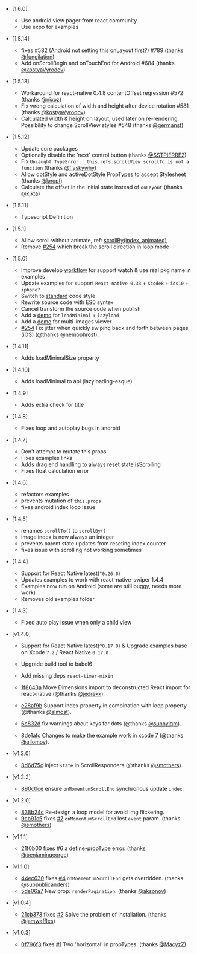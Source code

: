 - [1.6.0]
  + Use android view pager from react community
  + Use expo for examples

- [1.5.14]
  + fixes #582 (Android not setting this onLayout first?) #789 (thanks [@fungilation](https://github.com/fungilation))
  + Add onScrollBegin and onTouchEnd for Android #684 (thanks [@kostyaVyrodov](https://github.com/kostyaVyrodov))
- [1.5.13]
  + Workaround for react-native 0.4.8 contentOffset regression #572 (thanks [@nixoz](https://github.com/nixoz))
  + Fix wrong calculation of width and height after device rotation #581 (thanks [@kostyaVyrodov](https://github.com/kostyaVyrodov))
  + Calculated width & height on layout, used later on re-rendering. Possibility to change ScrollView styles #548 (thanks [@germanst](https://github.com/germanst))
- [1.5.12]
  + Update core packages
  + Optionally disable the 'next' control button (thanks [@SSTPIERRE2](https://github.com/SSTPIERRE2))
  + Fix `Uncaught TypeError: _this.refs.scrollView.scrollTo is not a function` (thanks [@flyskywhy](https://github.com/flyskywhy))
  + Allow dotStyle and activeDotStyle PropTypes to accept Stylesheet (thanks [@knopt](https://github.com/knopt))
  + Calculate the offset in the initial state instead of `onLayout` (thanks [@kjkta](https://github.com/kjkta))

- [1.5.11]
  + Typescript Definition

- [1.5.1]
  + Allow scroll without animate, ref: [scrollBy(index, animated)](#scrollbyindex-animated)
  + Remove [#254](https://github.com/leecade/react-native-swiper/pull/254) which break the scroll direction in loop mode

- [1.5.0]
  + Improve develop [workflow](#development) for support watch & use real pkg name in examples
  + Update examples for support `React-native 0.33` + `Xcode8` + `ios10` + `iphone7`
  + Switch to [standard](https://github.com/feross/standard) code style
  + Rewrite source code with ES6 syntex
  + Cancel transform the source code when publish
  + Add a [demo](example/components/LoadMinimal) for `loadMinimal` + `lazyload`
  + Add a [demo](example/components/PhotoView) for multi-images viewer
  + [#254](https://github.com/leecade/react-native-swiper/pull/254) Fix jitter when quickly swiping back and forth between pages (iOS) (@thanks [@nemophrost](https://github.com/nemophrost)).

- [1.4.11]
  + Adds loadMinimalSize property

- [1.4.10]
  + Adds loadMinimal to api (lazyloading-esque)

- [1.4.9]
  + Adds extra check for title

- [1.4.8]
  + Fixes loop and autoplay bugs in android

- [1.4.7]
  + Don't attempt to mutate this.props
  + Fixes examples links
  + Adds drag end handling to always reset state.isScrolling
  + Fixes float calculation error

- [1.4.6]
  + refactors examples
  + prevents mutation of `this.props`
  + fixes android index loop issue

- [1.4.5]
  + renames `scrollTo()` to `scrollBy()`
  + image index is now always an integer
  + prevents parent state updates from reseting index counter
  + fixes issue with scrolling not working sometimes

- [1.4.4]
  + Support for React Native latest(`^0.26.0`)
  + Updates examples to work with react-native-swiper 1.4.4
  + Examples now run on Android (some are still buggy, needs more work)
  + Removes old examples folder

- [1.4.3]
  + Fixed auto play issue when only a child view

- [v1.4.0]
  + Support for React Native latest(`^0.17.0`) & Upgrade examples base on Xcode `7.2` / React Native `0.17.0`

  + Upgrade build tool to babel6

  + Add missing deps `react-timer-mixin`

  + [1f8643a](https://github.com/leecade/react-native-swiper/commit/1f8643a67e2768d165132a19629a991a86672036) Move Dimensions import to deconstructed React import for react-native (@thanks [@jedrekk](https://github.com/jedrekk)).

  + [e28af9b](https://github.com/leecade/react-native-swiper/commit/e28af9b205f17447cb3149b45fc220beec037bce) Support index property in combination with loop property (@thanks [@almost](https://github.com/almost)).

  + [6c832d](https://github.com/leecade/react-native-swiper/commit/6c832d6a23da3737a2e8a2667273dc6093bcc9ee) fix warnings about keys for dots (@thanks [@sunnylqm](https://github.com/sunnylqm)).

  + [8de1afc](https://github.com/leecade/react-native-swiper/commit/8de1afcb75a003424231bb089802db53bbbf84e4) Changes to make the example work in xcode 7 (@thanks [@allomov](https://github.com/allomov)).

- [v1.3.0]
  + [8d6d75c](https://github.com/leecade/react-native-swiper/commit/8d6d75c00edf87b603c218aad0018932277814b5) inject `state` in ScrollResponders (@thanks [@smothers](https://github.com/smothers)).

- [v1.2.2]
  + [890c0ce](https://github.com/leecade/react-native-swiper/commit/890c0ce64e2192c2ca7830e6699f67b88171e74b) ensure `onMomentumScrollEnd` synchronous update `index`.

- [v1.2.0]
  + [838b24c](https://github.com/leecade/react-native-swiper/commit/838b24cbeaf49b9ca1dabb4eed8305e314503fb1) Re-design a loop model for avoid img flickering.
  + [9cb91c5](https://github.com/leecade/react-native-swiper/commit/9cb91c58c84034b0b8b874dbfc2a44da982686a8) fixes [#7](https://github.com/leecade/react-native-swiper/issues/6) `onMomentumScrollEnd` lost `event` param. (thanks [@smothers](https://github.com/smothers))

- [v1.1.1]
  + [21f0b00](https://github.com/leecade/react-native-swiper/commit/21f0b00138b6936cd3dfac2eb107a14c99c7392b) fixes [#6](https://github.com/leecade/react-native-swiper/issues/6) a define-propType error. (thanks [@benjamingeorge](https://github.com/benjamingeorge))

- [v1.1.0]
  + [44ec630](https://github.com/leecade/react-native-swiper/commit/44ec630b62844dbeaccee73adaa0996e319ebffb) fixes [#4](https://github.com/leecade/react-native-swiper/issues/4) `onMoementumScrollEnd` gets overridden. (thanks [@subpublicanders](https://github.com/subpublicanders))
  + [5de06a7](https://github.com/leecade/react-native-swiper/commit/5de06a7aa86318ad38720728022b80e5cf98a2ab) New prop: `renderPagination`. (thanks [@aksonov](https://github.com/aksonov))

- [v1.0.4]
  + [21cb373](https://github.com/leecade/react-native-swiper/commit/21cb3732578588f9d47ee7ddda541577ad691970) fixes [#2](https://github.com/leecade/react-native-swiper/issues/2) Solve the problem of installation. (thanks [@jamwaffles](https://github.com/jamwaffles))

- [v1.0.3]
  + [0f796f3](https://github.com/leecade/react-native-swiper/commit/0f796f3557b5aeb1772573cd7ecae2e835bccc0b) fixes [#1](https://github.com/leecade/react-native-swiper/issues/1) Two 'horizontal' in propTypes. (thanks [@MacyzZ](https://github.com/MacyzZ))
